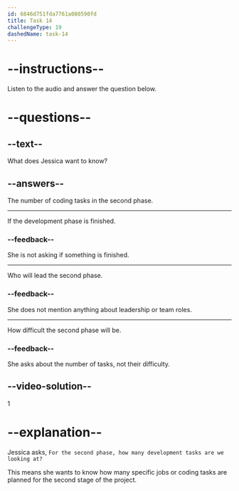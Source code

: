 ```yaml
---
id: 6846d751fda7761a080590fd
title: Task 14
challengeType: 19
dashedName: task-14
---
```


<!-- (audio) Jessica: For the second phase, how many development tasks are we looking at? -->

# --instructions--

Listen to the audio and answer the question below.

# --questions--

## --text--

What does Jessica want to know?

## --answers--

The number of coding tasks in the second phase.

---

If the development phase is finished.

### --feedback--

She is not asking if something is finished.

---

Who will lead the second phase.

### --feedback--

She does not mention anything about leadership or team roles.

---

How difficult the second phase will be.

### --feedback--

She asks about the number of tasks, not their difficulty.

## --video-solution--

1

# --explanation--

Jessica asks, `For the second phase, how many development tasks are we looking at?`

This means she wants to know how many specific jobs or coding tasks are planned for the second stage of the project.
